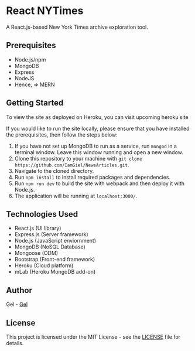 # React NYTimes
A React.js-based New York Times archive exploration tool.

## Prerequisites
- Node.js/npm
- MongoDB
- Express
- NodeJS
- Hence, =>  MERN

## Getting Started
To view the site as deployed on Heroku, you can visit <a>upcoming heroku site</a>

If you would like to run the site locally, please ensure that you have installed the prerequisites, then follow the steps below:

1. If you have not set up MongoDB to run as a service, run `mongod` in a terminal window. Leave this window running and open a new window. 
2. Clone this repository to your machine with `git clone https://github.com/IamGiel/NewsArticles.git`.
3. Navigate to the cloned directory.
4. Run `npm install` to install required packages and dependencies.
5. Run `npm run dev` to build the site with webpack and then deploy it with Node.js.
5. The application will be running at `localhost:3000/`.

## Technologies Used
- React.js (UI library)
- Express.js (Server framework)
- Node.js (JavaScript enviornment)
- MongoDB (NoSQL Database)
- Mongoose (ODM)
- Bootstrap (Front-end framework)
- Heroku (Cloud platform)
- mLab (Heroku MongoDB add-on)

## Author
Gel - [Gel](https://github.com/IamGiel/NewsArticles)

## License
This project is licensed under the MIT License - see the [LICENSE](LICENSE.md) file for details.